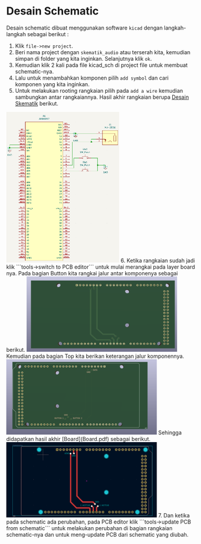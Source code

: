 # Desain Schematic
Desain schematic dibuat menggunakan software ```kicad``` dengan langkah-langkah sebagai berikut :

1. Klik ```file->new project```.
2. Beri nama project dengan ```skematik_audio``` atau terserah kita, kemudian simpan di folder yang kita inginkan. Selanjutnya klik ```ok```.
3. Kemudian klik 2 kali pada file kicad_sch di project file untuk membuat schematic-nya.
4. Lalu untuk menambahkan komponen pilih ```add symbol``` dan cari komponen yang kita inginkan.
5. Untuk melakukan rooting rangkaian pilih pada ```add a wire``` kemudian sambungkan antar rangkaiannya. Hasil akhir rangkaian berupa
[Desain Skematik](Schematic.pdf) berikut.
<img src="assets/Foto_Schematic.png" width="300" height="400">
6. Ketika rangkaian sudah jadi klik ```tools->switch to PCB editor``` untuk mulai merangkai pada layer board nya. Pada bagian Button kita rangkai jalur antar komponenya sebagai berikut.
 <img src="assets/3D_Viewer_Buttom.png" width="400" height="200">
Kemudian pada bagian Top kita berikan keterangan jalur komponennya.
 <img src="assets/3D_Viewer_Top.png" width="400" height="200">
Sehingga didapatkan hasil akhir [Board](Board.pdf) sebagai berikut.
 <img src="assets/Foto_Board.png" width="400" height="200">
7. Dan ketika pada schematic ada perubahan, pada PCB editor klik ```tools->update PCB from schematic``` untuk melakukan perubahan di bagian rangkaian schematic-nya dan untuk meng-update PCB dari schematic yang diubah.